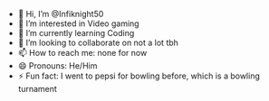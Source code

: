 - 👋 Hi, I’m @Infiknight50
- 👀 I’m interested in Video gaming
- 🌱 I’m currently learning Coding
- 💞️ I’m looking to collaborate on not a lot tbh
- 📫 How to reach me: none for now
- 😄 Pronouns: He/Him
- ⚡ Fun fact: I went to pepsi for bowling before, which is a bowling turnament

<!---
Infiknight50/Infiknight50 is a ✨ special ✨ repository because its `README.md` (this file) appears on your GitHub profile.
You can click the Preview link to take a look at your changes.
--->
